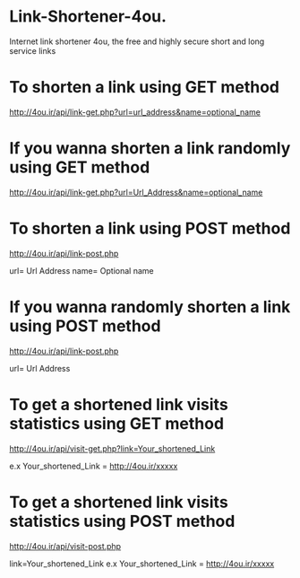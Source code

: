 # Link-Shortener-4ou.
Internet link shortener 4ou, the free and highly secure short and long service links

# To shorten a link using GET method
http://4ou.ir/api/link-get.php?url=url_address&name=optional_name


# If you wanna shorten a link randomly using GET method 

http://4ou.ir/api/link-get.php?url=Url_Address&name=optional_name


# To shorten a link using POST method

http://4ou.ir/api/link-post.php

url= Url Address
name= Optional name


# If you wanna randomly shorten a link using POST method

http://4ou.ir/api/link-post.php

url= Url Address



# To get a shortened link visits statistics using GET method

http://4ou.ir/api/visit-get.php?link=Your_shortened_Link

e.x Your_shortened_Link = http://4ou.ir/xxxxx



# To get a shortened link visits statistics using POST method

http://4ou.ir/api/visit-post.php

link=Your_shortened_Link
e.x Your_shortened_Link = http://4ou.ir/xxxxx

